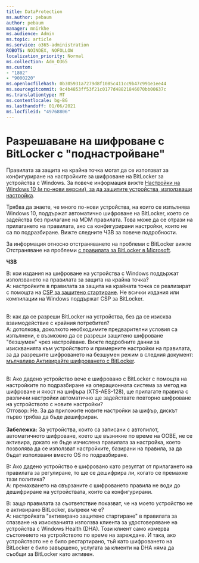 ```yaml
---
title: DataProtection
ms.author: pebaum
author: pebaum
manager: mnirkhe
ms.audience: Admin
ms.topic: article
ms.service: o365-administration
ROBOTS: NOINDEX, NOFOLLOW
localization_priority: Normal
ms.collection: Adm_O365
ms.custom:
- "1802"
- "9000220"
ms.openlocfilehash: 0b305931a7279d8f1085c411cc9b47c991e1ee44
ms.sourcegitcommit: 9c4b4853ff53f21c0177d48821846070bb00637c
ms.translationtype: MT
ms.contentlocale: bg-BG
ms.lasthandoff: 01/06/2021
ms.locfileid: "49768806"
---
```

# <a name="enabling-bitlocker-encryption-with-intune"></a>Разрешаване на шифроване с BitLocker с "поднастройване"

 Правилата за защита на крайна точка могат да се използват за конфигуриране на настройките за шифроване на BitLocker за устройства с Windows. За повече информация вижте [Настройки на Windows 10 (и по-нови версии), за да защитите устройства, използващи настройка](https://docs.microsoft.com/intune/endpoint-protection-windows-10#windows-encryption).
 
Трябва да знаете, че много по-нови устройства, на които се изпълнява Windows 10, поддържат автоматично шифроване на BitLocker, което се задейства без прилагане на MDM правилата. Това може да се отрази на прилагането на правилата, ако са конфигурирани настройки, които не са по подразбиране. Вижте следните ЧЗВ за повече подробности.
 
За информация относно отстраняването на проблеми с BitLocker вижте Отстраняване на проблеми [с правилата за BitLocker в Microsoft](https://docs.microsoft.com/intune/protect/troubleshoot-bitlocker-policies).
 
 
**ЧЗВ**

В: кои издания на шифроване на устройства с Windows поддържат използването на правилата за защита на крайна точка?<br>
А: настройките в правилата за защита на крайната точка се реализират с помощта на [CSP за защитено стартиране](https://docs.microsoft.com/windows/client-management/mdm/bitlocker-csp). Не всички издания или компилации на Windows поддържат CSP за BitLocker. <br><br>

В: как да се разреши BitLocker на устройства, без да се изисква взаимодействие с крайния потребител?<br>
А: дотолкова, доколкото необходимите предварителни условия са изпълнени, е възможно да се разреши защитено шифроване "безшумен" чрез настройване. Вижте подробните данни за изискванията към устройството и примерните настройки на правилата, за да разрешите шифроването на безшумен режим в следния документ: [мълчаливо Активирайте шифроването с BitLocker](https://docs.microsoft.com/mem/intune/protect/encrypt-devices#silently-enable-bitlocker-on-devices). <br><br>

В: Ако дадено устройство вече е шифровано с BitLocker с помощта на настройките по подразбиране на операционната система за метод на шифроване и якост на шифъра (XTS-AES-128), ще прилагате правила с различни настройки автоматично ще задействате повторно шифроване на устройството с новите настройки?<br>
Отговор: Не. За да приложите новите настройки за шифър, дискът първо трябва да бъде дешифриран.<br><br>
**Забележка:** За устройства, които са записани с автопилот, автоматичното шифроване, което ще възникне по време на OOBE, не се активира, докато не бъде изчислена правилата за настройка, което позволява да се използват настройките, базирани на правила, за да бъдат използвани вместо OS по подразбиране.
 
В: Ако дадено устройство е шифровано като резултат от прилагането на правилата за регулиране, то ще се дешифрира ли, когато се премахне тази политика?<br>
А: премахването на свързаните с шифроването правила не води до дешифриране на устройствата, които са конфигурирани.
 
В: защо правилата за съответствие показват, че на моето устройство не е активирано BitLocker, въпреки че е?<br>
А: настройката "активирано защитено стартиране" в правилата за спазване на изискванията използва клиента за удостоверяване на устройства с Windows Health (DHA). Този клиент само измерва състоянието на устройството по време на зареждане. И така, ако устройството не е било рестартирано, тъй като шифроването на BitLocker е било завършено, услугата за клиенти на DHA няма да съобщи за BitLocker като активен.
 
 
